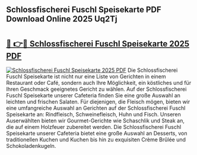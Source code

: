 ## Schlossfischerei Fuschl Speisekarte PDF Download Online 2025 Uq2Tj

# <h2><a href="http://gc9r53.nevu.top/?p=Schlossfischerei+Fuschl+Speisekarte">🔗 👉🔴 Schlossfischerei Fuschl Speisekarte 2025 PDF</a></h2>

[![Schlossfischerei Fuschl Speisekarte 2025 PDF](https://i.imgur.com/dBaPXMq.png)](http://gc9r53.nevu.top/?p=Schlossfischerei+Fuschl+Speisekarte)
Die Schlossfischerei Fuschl Speisekarte ist nicht nur eine Liste von Gerichten in einem Restaurant oder Café, sondern auch Ihre Möglichkeit, ein köstliches und für Ihren Geschmack geeignetes Gericht zu wählen. Auf der Schlossfischerei Fuschl Speisekarte unserer Cafeteria finden Sie eine große Auswahl an leichten und frischen Salaten. Für diejenigen, die Fleisch mögen, bieten wir eine umfangreiche Auswahl an Gerichten auf der Schlossfischerei Fuschl Speisekarte an: Rindfleisch, Schweinefleisch, Huhn und Fisch. Unseren Auserwählten bieten wir Gourmet-Gerichte wie Schaschlik und Steak an, die auf einem Holzfeuer zubereitet werden. Die Schlossfischerei Fuschl Speisekarte unserer Cafeteria bietet eine große Auswahl an Desserts, von traditionellen Kuchen und Kuchen bis hin zu exquisiten Crème Brûlée und Schokoladenkugeln.
